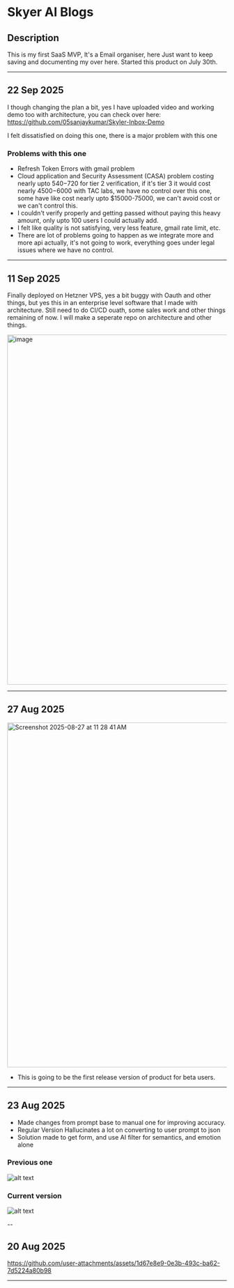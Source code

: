 # Skyer AI Blogs

## Description

This is my first SaaS MVP, It's a Email  organiser, here Just want to keep saving and documenting my over here. Started this product on July 30th. 

---
## 22 Sep 2025

I though changing the plan a bit, yes I have uploaded video and working demo too with architecture, you can check over here: https://github.com/05sanjaykumar/Skyler-Inbox-Demo

I felt dissatisfied on doing this one, there is a major problem with this one

### Problems with this one

- Refresh Token Errors with gmail problem
- Cloud application and Security Assessment (CASA) problem costing nearly upto $540-$720 for tier 2 verification, if it's tier 3 it would cost nearly $4500-$6000 with TAC labs, we have no control over this one, some have like cost nearly upto $15000-75000, we can't avoid cost or we can't control this.
- I couldn't verify properly and getting passed without paying this heavy amount, only upto 100 users I could actually add.
- I felt like quality is not satisfying, very less feature, gmail rate limit, etc.
- There are lot of problems going to happen as we integrate more and more api actually, it's not going to work, everything goes under legal issues where we have no control.

---

## 11 Sep 2025

Finally deployed on Hetzner VPS, yes a bit buggy with Oauth and other things, but yes this in an enterprise level software that I made with architecture. Still need to do CI/CD ouath, some sales work and other things remaining of now. I will make a seperate repo on architecture and other things.

<img width="1512" height="804" alt="image" src="https://github.com/user-attachments/assets/3a910071-0497-429f-b10e-161a8794005a" />

---

## 27 Aug 2025

<img width="1439" height="792" alt="Screenshot 2025-08-27 at 11 28 41 AM" src="https://github.com/user-attachments/assets/f24bb8e9-a92c-4f50-862f-b979b7b0f9cf" />

- This is going to be the first release version of product for beta users. 

---
## 23 Aug 2025

- Made changes from prompt base to manual one for improving accuracy.
- Regular Version Hallucinates a lot on converting to user prompt to json
- Solution made to get form, and use AI filter for semantics, and emotion alone

### Previous one

![alt text](image-1.png)

### Current version

![alt text](image-2.png)

--
## 20 Aug 2025



https://github.com/user-attachments/assets/1d67e8e9-0e3b-493c-ba62-7d5224a80b98



---
